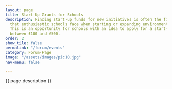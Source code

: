 ```yaml
---
layout: page
title: Start-Up Grants for Schools
description: Finding start-up funds for new initiatives is often the first hurdle
  that enthusiastic schools face when starting or expanding environmental initiatives.
  This is an opportunity for schools with an idea to apply for a start-up grant valued
  between £100 and £500.
order: 2
show_tile: false
permalink: "/forum/events"
category: Forum-Page
image: "/assets/images/pic10.jpg"
nav-menu: false

---
```

{{ page.description }}